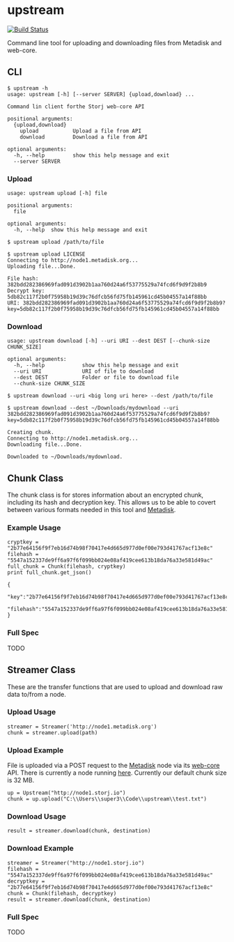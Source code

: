 upstream
========

[![Build Status](https://drone.io/github.com/angstwad/upstream/status.png)](https://drone.io/github.com/angstwad/upstream/latest)

Command line tool for uploading and downloading files from Metadisk and web-core.

## CLI

```
$ upstream -h
usage: upstream [-h] [--server SERVER] {upload,download} ...

Command lin client forthe Storj web-core API

positional arguments:
  {upload,download}
    upload           Upload a file from API
    download         Download a file from API

optional arguments:
  -h, --help         show this help message and exit
  --server SERVER
```

### Upload
```
usage: upstream upload [-h] file

positional arguments:
  file

optional arguments:
  -h, --help  show this help message and exit
```

```  
$ upstream upload /path/to/file
```

```
$ upstream upload LICENSE
Connecting to http://node1.metadisk.org...
Uploading file...Done.

File hash: 382bdd282386969fad091d3902b1aa760d24a6f53775529a74fcd6f9d9f2b8b9
Decrypt key: 5db82c117f2b0f75958b19d39c76dfcb56fd75fb145961cd45b04557a14f88bb
URI: 382bdd282386969fad091d3902b1aa760d24a6f53775529a74fcd6f9d9f2b8b9?key=5db82c117f2b0f75958b19d39c76dfcb56fd75fb145961cd45b04557a14f88bb
```

### Download
```
usage: upstream download [-h] --uri URI --dest DEST [--chunk-size CHUNK_SIZE]

optional arguments:
  -h, --help            show this help message and exit
  --uri URI             URI of file to download
  --dest DEST           Folder or file to download file
  --chunk-size CHUNK_SIZE
```

```
$ upstream download --uri <big long uri here> --dest /path/to/file 
```

```
$ upstream download --dest ~/Downloads/mydownload --uri 382bdd282386969fad091d3902b1aa760d24a6f53775529a74fcd6f9d9f2b8b9?key=5db82c117f2b0f75958b19d39c76dfcb56fd75fb145961cd45b04557a14f88bb

Creating chunk.
Connecting to http://node1.metadisk.org...
Downloading file...Done.

Downloaded to ~/Downloads/mydownload.
```
## Chunk Class
The chunk class is for stores information about an encrypted chunk, including its hash and decryption key. This allows us to be able to covert between various formats needed in this tool and [Metadisk](https://github.com/storj/metadisk). 

### Example Usage 
```
cryptkey = "2b77e64156f9f7eb16d74b98f70417e4d665d977d0ef00e793d41767acf13e8c"
filehash = "5547a152337de9ff6a97f6f099bb024e08af419cee613b18da76a33e581d49ac"
full_chunk = Chunk(filehash, cryptkey)
print full_chunk.get_json()
```

```
{  
   "key":"2b77e64156f9f7eb16d74b98f70417e4d665d977d0ef00e793d41767acf13e8c",
   "filehash":"5547a152337de9ff6a97f6f099bb024e08af419cee613b18da76a33e581d49ac"
}
```

### Full Spec

TODO

## Streamer Class
These are the transfer functions that are used to upload and download raw data to/from a node.

### Upload Usage
```
streamer = Streamer('http://node1.metadisk.org')
chunk = streamer.upload(path)
```

### Upload Example
File is uploaded via a POST request to the [Metadisk](http://metadisk.org) node via its [web-core](https://github.com/Storj/web-core#api-documentation) API. There is currently a node running [here](http://node1.storj.io). Currently our default chunk size is 32 MB.

	up = Upstream("http://node1.storj.io")
	chunk = up.upload("C:\\Users\\super3\\Code\\upstream\\test.txt")

### Download Usage

```
result = streamer.download(chunk, destination)
```

### Download Example

```	
streamer = Streamer("http://node1.storj.io")
filehash = "5547a152337de9ff6a97f6f099bb024e08af419cee613b18da76a33e581d49ac"
decryptkey = "2b77e64156f9f7eb16d74b98f70417e4d665d977d0ef00e793d41767acf13e8c"
chunk = Chunk(filehash, decryptkey)
result = streamer.download(chunk, destination)
```

### Full Spec

TODO

